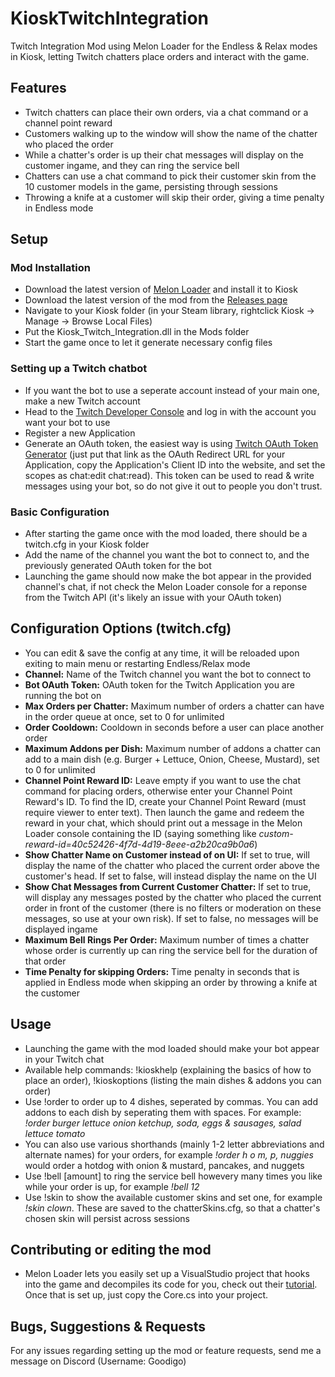 # KioskTwitchIntegration
Twitch Integration Mod using Melon Loader for the Endless &amp; Relax modes in Kiosk, letting Twitch chatters place orders and interact with the game.
## Features
- Twitch chatters can place their own orders, via a chat command or a channel point reward
- Customers walking up to the window will show the name of the chatter who placed the order
- While a chatter's order is up their chat messages will display on the customer ingame, and they can ring the service bell
- Chatters can use a chat command to pick their customer skin from the 10 customer models in the game, persisting through sessions
- Throwing a knife at a customer will skip their order, giving a time penalty in Endless mode
## Setup
### Mod Installation
- Download the latest version of [Melon Loader](https://melonwiki.xyz) and install it to Kiosk
- Download the latest version of the mod from the [Releases page](https://github.com/Goodigo/KioskTwitchIntegration/releases)
- Navigate to your Kiosk folder (in your Steam library, rightclick Kiosk -> Manage -> Browse Local Files)
- Put the Kiosk_Twitch_Integration.dll in the Mods folder
- Start the game once to let it generate necessary config files
### Setting up a Twitch chatbot
- If you want the bot to use a seperate account instead of your main one, make a new Twitch account
- Head to the [Twitch Developer Console](https://dev.twitch.tv/console) and log in with the account you want your bot to use
- Register a new Application
- Generate an OAuth token, the easiest way is using [Twitch OAuth Token Generator](https://twitchapps.com/tokengen/) (just put that link as the OAuth Redirect URL for your Application, copy the Application's Client ID into the website, and set the scopes as chat:edit chat:read). This token can be used to read & write messages using your bot, so do not give it out to people you don't trust.
### Basic Configuration
- After starting the game once with the mod loaded, there should be a twitch.cfg in your Kiosk folder
- Add the name of the channel you want the bot to connect to, and the previously generated OAuth token for the bot
- Launching the game should now make the bot appear in the provided channel's chat, if not check the Melon Loader console for a reponse from the Twitch API (it's likely an issue with your OAuth token)
## Configuration Options (twitch.cfg)
- You can edit & save the config at any time, it will be reloaded upon exiting to main menu or restarting Endless/Relax mode
- **Channel:** Name of the Twitch channel you want the bot to connect to
- **Bot OAuth Token:** OAuth token for the Twitch Application you are running the bot on
- **Max Orders per Chatter:** Maximum number of orders a chatter can have in the order queue at once, set to 0 for unlimited
- **Order Cooldown:** Cooldown in seconds before a user can place another order
- **Maximum Addons per Dish:** Maximum number of addons a chatter can add to a main dish (e.g. Burger + Lettuce, Onion, Cheese, Mustard), set to 0 for unlimited
- **Channel Point Reward ID:** Leave empty if you want to use the chat command for placing orders, otherwise enter your Channel Point Reward's ID. To find the ID, create your Channel Point Reward (must require viewer to enter text). Then launch the game and redeem the reward in your chat, which should print out a message in the Melon Loader console containing the ID (saying something like *custom-reward-id=40c52426-4f7d-4d19-8eee-a2b20ca9b0a6*)
- **Show Chatter Name on Customer instead of on UI:** If set to true, will display the name of the chatter who placed the current order above the customer's head. If set to false, will instead display the name on the UI
- **Show Chat Messages from Current Customer Chatter:** If set to true, will display any messages posted by the chatter who placed the current order in front of the customer (there is no filters or moderation on these messages, so use at your own risk). If set to false, no messages will be displayed ingame
- **Maximum Bell Rings Per Order:** Maximum number of times a chatter whose order is currently up can ring the service bell for the duration of that order
- **Time Penalty for skipping Orders:** Time penalty in seconds that is applied in Endless mode when skipping an order by throwing a knife at the customer
## Usage
- Launching the game with the mod loaded should make your bot appear in your Twitch chat
- Available help commands: !kioskhelp (explaining the basics of how to place an order), !kioskoptions (listing the main dishes & addons you can order)
- Use !order to order up to 4 dishes, seperated by commas. You can add addons to each dish by seperating them with spaces. For example: *!order burger lettuce onion ketchup, soda, eggs & sausages, salad lettuce tomato*
- You can also use various shorthands (mainly 1-2 letter abbreviations and alternate names) for your orders, for example *!order h o m, p, nuggies* would order a hotdog with onion & mustard, pancakes, and nuggets
- Use !bell [amount] to ring the service bell howevery many times you like while your order is up, for example *!bell 12*
- Use !skin to show the available customer skins and set one, for example *!skin clown*. These are saved to the chatterSkins.cfg, so that a chatter's chosen skin will persist across sessions
## Contributing or editing the mod
- Melon Loader lets you easily set up a VisualStudio project that hooks into the game and decompiles its code for you, check out their [tutorial](https://melonwiki.xyz/#/modders/quickstart). Once that is set up, just copy the Core.cs into your project.
## Bugs, Suggestions & Requests
For any issues regarding setting up the mod or feature requests, send me a message on Discord (Username: Goodigo)
